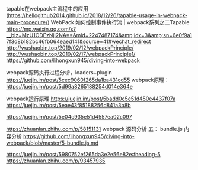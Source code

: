  
 
tapable在webpack主流程中的应用(https://hellogithub2014.github.io/2018/12/26/tapable-usage-in-webpack-main-procedure/)
WebPack 如何控制事件执行流 | webpack系列之二Tapable
https://mp.weixin.qq.com/s?__biz=MzU1ODEzNjI2NA==&mid=2247487174&amp;idx=3&amp;sn=6e0f9a17f3d8b182bc46fb064eaed141&source=41#wechat_redirect
http://wushaobin.top/2019/02/12/webpackPrinciple/
http://wushaobin.top/2019/02/17/webpackPrinciple1/
https://github.com/lihongxun945/diving-into-webpack
 
webpack源码执行过程分析，loaders+plugin
 https://juejin.im/post/5cec9060f265da1ba431cd55
 webpack原理：https://juejin.im/post/5d99a8265188254d014e364e

webpack运行原理
https://juejin.im/post/5badd0c5e51d450e4437f07a
https://juejin.im/post/5eae43f85188256d841a3b8b
 
 
https://juejin.im/post/5e04c935e51d4557ea02c097

https://zhuanlan.zhihu.com/p/58151131
webpack 源码分析 五： bundle.js 内容分析
https://github.com/lihongxun945/diving-into-webpack/blob/master/5-bundle.js.md

https://juejin.im/post/5980752ef265da3e2e56e82e#heading-5
https://zhuanlan.zhihu.com/p/93457935

